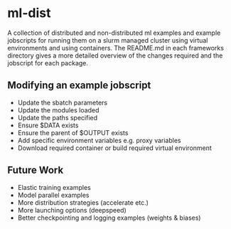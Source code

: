 # ml-dist
A collection of distributed and non-distributed ml examples and example 
jobscripts for running them on a slurm managed cluster using virtual 
environments and using containers. The README.md in each frameworks directory 
gives a more detailed overview of the changes required and the jobscript for 
each package.

## Modifying an example jobscript
- Update the sbatch parameters
- Update the modules loaded
- Update the paths specified
- Ensure $DATA exists
- Ensure the parent of $OUTPUT exists
- Add specific environment variables e.g. proxy variables
- Download required container or build required virtual environment

## Future Work
- Elastic training examples
- Model parallel examples
- More distribution strategies (accelerate etc.)
- More launching options (deepspeed)
- Better checkpointing and logging examples (weights & biases)
